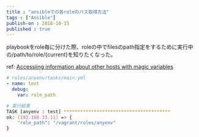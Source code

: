 ```yaml
---
title : "ansibleでの各roleのパス取得方法"
tags : ["Ansible"]
publish-on : 2018-10-15
published : true
---
```


playbookをrole毎に分けた際、roleの中でfilesのpath指定をするために実行中の/path/to/role/{current}を知りたくなった。

ref: [Accessiing information about other hosts with magic variables](https://docs.ansible.com/ansible/latest/user_guide/playbooks_variables.html#accessing-information-about-other-hosts-with-magic-variables)
<!--more-->

```yaml
# roles/anyenv/tasks/main.yml
- name: test
  debug:
    var: role_path
```

```bash
# 実行結果
TASK [anyenv : test] ***************************************
ok: [192.168.33.11] => {
    "role_path": "/vagrant/roles/anyenv"
}
```
